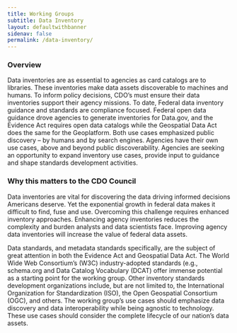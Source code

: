 ```yaml
---
title: Working Groups
subtitle: Data Inventory
layout: defaultwithbanner
sidenav: false
permalink: /data-inventory/
---
```

### Overview
Data inventories are as essential to agencies as card catalogs are to libraries. These inventories make data assets discoverable to machines and humans. To inform policy decisions, CDO’s must ensure their data inventories support their agency missions. To date, Federal data inventory guidance and standards are compliance focused. Federal open data guidance drove agencies to generate inventories for Data.gov, and the Evidence Act requires open data catalogs while the Geospatial Data Act does the same for the Geoplatform. Both use cases emphasized public discovery – by humans and by search engines. Agencies have their own use cases, above and beyond public discoverability. Agencies are seeking an opportunity to expand inventory use cases, provide input to guidance and shape standards development activities.

### Why this matters to the CDO Council
Data inventories are vital for discovering the data driving informed decisions Americans deserve. Yet the exponential growth in federal data makes it difficult to find, fuse and use. Overcoming this challenge requires enhanced inventory approaches. Enhancing agency inventories reduces the complexity and burden analysts and data scientists face. Improving agency data inventories will increase the value of federal data assets. 
<p>Data standards, and metadata standards specifically, are the subject of great attention in both the Evidence Act and Geospatial Data Act. The World Wide Web Consortium’s (W3C) industry-adopted standards (e.g., schema.org and Data Catalog Vocabulary (DCAT) offer immense potential as a starting point for the working group. Other inventory standards development organizations include, but are not limited to, the International Organization for Standardization (ISO), the Open Geospatial Consortium (OGC), and others. The working group’s use cases should emphasize data discovery and data interoperability while being agnostic to technology. These use cases should consider the complete lifecycle of our nation’s data assets. </p>
<p>&nbsp;</p>